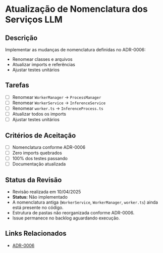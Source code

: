 # Atualização de Nomenclatura dos Serviços LLM

## Descrição
Implementar as mudanças de nomenclatura definidas no ADR-0006:
- Renomear classes e arquivos
- Atualizar imports e referências
- Ajustar testes unitários

## Tarefas
- [ ] Renomear `WorkerManager` → `ProcessManager`
- [ ] Renomear `WorkerService` → `InferenceService`
- [ ] Renomear `worker.ts` → `InferenceProcess.ts`
- [ ] Atualizar todos os imports
- [ ] Ajustar testes unitários

## Critérios de Aceitação
- [ ] Nomenclatura conforme ADR-0006
- [ ] Zero imports quebrados
- [ ] 100% dos testes passando
- [ ] Documentação atualizada

## Status da Revisão

- Revisão realizada em 10/04/2025
- **Status:** Não implementado
- A nomenclatura antiga (`WorkerService`, `WorkerManager`, `worker.ts`) ainda está presente no código.
- Estrutura de pastas não reorganizada conforme ADR-0006.
- Issue permanece no backlog aguardando execução.

## Links Relacionados
- [ADR-0006](/docs/adr/ADR-0006-Nomenclatura-Servicos-LLM.md)